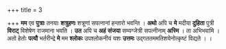 +++
title = 3

+++
**मम** एव **पुत्राः** तनयाः **शत्रुहणः** शत्रूणां सपत्नानां हन्तारो भवन्ति । **अथो** अपि च **मे** मदीया **दुहिता** पुत्री **विराट्** विशेषेण राजमाना भवति । **उत** अपि च **अहं** **संजया** सम्यग्जेत्री सपत्नीनाम् **अस्मि** । ता अभिभवामि । अतो हेतोः **पत्यौ** भर्तरीन्द्रे **मे** मम **श्लोकः** उपश्लोकनीयं यशः **उत्तमः** उद्गततममतिशयेनोत्कृष्टं विद्यते । ।